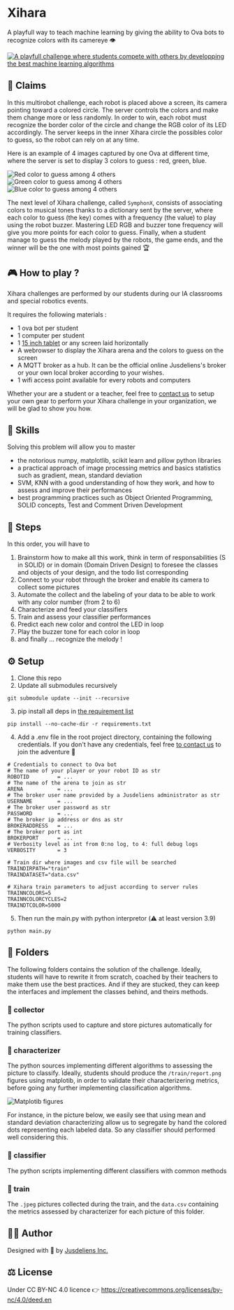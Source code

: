 # Xihara
A playfull way to teach machine learning by giving the ability to Ova bots to recognize colors with its camereye 👁️

[![A playfull challenge where students compete with others by developping the best machine learning algorithms](xihara-challenge.png)](http://www.youtube.com/watch?v=3O7sKRbIdt4 "Video Title")

## 🎯 Claims

In this multirobot challenge, each robot is placed above a screen, its camera pointing toward a colored circle.
The server controls the colors and make them change more or less randomly. 
In order to win, each robot must recognize the border color of the circle and change the RGB color of its LED accordingly.
The server keeps in the inner Xihara circle the possibles color to guess, so the robot can rely on at any time.  

Here is an example of 4 images captured by one Ova at different time, where the server is set to display 3 colors to guess : red, green, blue.

![Red color to guess among 4 others](/train/4_0_240_240_0.jpeg "🔴Red to guess") ![Green color to guess among 4 others](/train/4_1_240_240_22.jpeg "🟢Green to guess") ![Blue color to guess among 4 others](/train/4_2_240_240_43.jpeg "🔵Blue to guess")

The next level of Xihara challenge, called `SymphonX`, consists of associating colors to musical tones thanks to a dictionary sent by the server, where each color to guess (the key) comes with a frequency (the value) to play using the robot buzzer. Mastering LED RGB and buzzer tone frequency will give you more points for each color to guess. Finally, when a student manage to guess the melody played by the robots, the game ends, and the winner will be the one with most points gained 🏆 


## 🎮 How to play ?

Xihara challenges are performed by our students during our IA classrooms and special robotics events.

It requires the following materials :
- 1 ova bot per student
- 1 computer per student
- 1 [15 inch tablet](https://support.microsoft.com/fr-fr/surface/surface-book-3-sp%C3%A9cifications-et-fonctionnalit%C3%A9s-261d4bb1-2851-d9d5-2020-283429f6cd8c) or any screen laid horizontally 
- A webrowser to display the Xihara arena and the colors to guess on the screen
- A MQTT broker as a hub. It can be the official online Jusdeliens's broker or your own local broker according to your wishes.
- 1 wifi access point available for every robots and computers 

Whether your are a student or a teacher, feel free to [contact us](https://jusdeliens.com/contact) to setup your own gear to perform your Xihara challenge in your organization, we will be glad to show you how.

## 🧠 Skills

Solving this problem will allow you to master
- the notorious numpy, matplotlib, scikit learn and pillow python libraries
- a practical approach of image processing metrics and basics statistics such as gradient, mean, standard deviation 
- SVM, KNN with a good understanding of how they work, and how to assess and improve their performances
- best programming practices such as Object Oriented Programming, SOLID concepts, Test and Comment Driven Development

## 👣 Steps

In this order, you will have to 
1. Brainstorm how to make all this work, think in term of responsabilities (S in SOLID) or in domain (Domain Driven Design) to foresee the classes and objects of your design, and the todo list corresponding 
2. Connect to your robot through the broker and enable its camera to collect some pictures 
3. Automate the collect and the labeling of your data to be able to work with any color number (from 2 to 6)
4. Characterize and feed your classifiers
5. Train and assess your classifier performances
6. Predict each new color and control the LED in loop
7. Play the buzzer tone for each color in loop
8. and finally ... recognize the melody !

## ⚙️ Setup

1. Clone this repo
2. Update all submodules recursively
```
git submodule update --init --recursive
```
3. pip install all deps in [the requirement list](requirements.txt)
```
pip install --no-cache-dir -r requirements.txt
```
4. Add a .env file in the root project directory, containing the following credentials. If you don't have any credentials, feel free [to contact us](https://jusdeliens.com/contact) to join the adventure 🚀
```.env
# Credentials to connect to Ova bot
# The name of your player or your robot ID as str
ROBOTID         = ...
# The name of the arena to join as str
ARENA           = ...
# The broker user name provided by a Jusdeliens administrator as str
USERNAME        = ...
# The broker user password as str
PASSWORD        = ...
# The broker ip address or dns as str
BROKERADDRESS   = ...
# The broker port as int 
BROKERPORT      = ...
# Verbosity level as int from 0:no log, to 4: full debug logs
VERBOSITY       = 3 

# Train dir where images and csv file will be searched
TRAINDIRPATH="train"
TRAINDATASET="data.csv"

# Xihara train parameters to adjust according to server rules
TRAINNCOLORS=5
TRAINNCOLORCYCLES=2
TRAINDTCOLOR=5000
```
5. Then run the main.py with python interpretor (⚠️ at least version 3.9)
```
python main.py
```

## 📂 Folders

The following folders contains the solution of the challenge.
Ideally, students will have to rewrite it from scratch, coached by their teachers to make them use the best practices. 
And if they are stucked, they can keep the interfaces and implement the classes behind, and theirs methods.

### 📂 collector 
The python scripts used to capture and store pictures automatically for training classifiers. 

### 📂 characterizer
The python sources implementing different algorithms to assessing the picture to classify.
Ideally, students should produce the `/train/report.png` figures using matplotib, in order to validate their characterizering metrics, before going any further implementing classification algorithms.

![Matplotib figures](/train/report.png "")

For instance, in the picture below, we easily see that using mean and standard deviation characterizing allow us to segregate by hand the colored dots representing each labeled data. So any classifier should performed well considering this.

### 📂 classifier
The python scripts implementing different classifiers with common methods

### 📂 train
The `.jpeg` pictures collected during the train, and the `data.csv` containing the metrics assessed by characterizer for each picture of this folder.

## 🧑‍💻 Author
Designed with 💖 by [Jusdeliens Inc.](https://jusdeliens.com)

## ⚖️ License
Under CC BY-NC 4.0 licence 
👉 https://creativecommons.org/licenses/by-nc/4.0/deed.en

